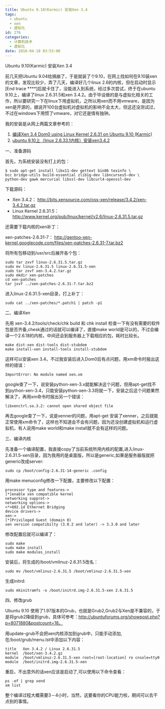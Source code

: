 ```yaml
---
title: Ubuntu 9.10(Karmic) 安装Xen 3.4
tags:
  - ubuntu
  - xen
  - 虚拟化
id: 276
categories:
  - 计算机技术
  - 虚拟化
date: 2010-04-18 03:53:00
---
```


Ubuntu 9.10(Karmic) 安装Xen 3.4

前几天把Ubuntu 9.04给搞崩了，于是就装了个9.10，在网上找如何在9.10装xen的文章，发现比较少，弄了几天，编译好几个linux 2.6的内核，但在启动时显示[End trace ****]后就卡住了，没能进入到系统，经过多次尝试，终于在ubuntu 9.10上，编译了linux 2.6.31.5和xen 3.4.2。由于毕设做的是与虚拟化相关的工作，所以要研究一下在linux下用虚拟机，之所以用xen而不用vmware，是因为xen是开源的，据说开100台虚拟机对虚拟机的影响不会太大，但这还没测试过，不过在windows下用惯了vmware，对它还是情有独钟。


<!--more-->


我的安装是从网上两篇文章参考的：

1. [编译Xen 3.4 Dom0 using Linux Kernel 2.6.31 on Ubuntu 9.10 (Karmic)](http://blog.csdn.net/EmeraldDream_HUST/archive/2009/11/02/4758443.aspx)
2. [ubuntu 9.10上（linux 2.6.33.1内核）安装xen3.4.2](http://forum.ubuntu.org.cn/viewtopic.php?f=65&t=264130)

一、准备源码

首先，为系统安装没有打上的包：

```
$ sudo apt-get install libx11-dev gettext bin86 texinfo \
bcc bridge-utils build-essential zlib1g-dev libncurses5-dev \
python-dev gawk mercurial libssl-dev libcurl4-openssl-dev
```

下载源码：

* Xen 3.4.2： http://bits.xensource.com/oss-xen/release/3.4.2/xen-3.4.2.tar.gz
* Linux Kernel 2.6.31.5： http://www.kernel.org/pub/linux/kernel/v2.6/linux-2.6.31.5.tar.gz

还需要下载内核的xen补丁：

xen-patches-2.6.31-7： http://gentoo-xen-kernel.googlecode.com/files/xen-patches-2.6.31-7.tar.bz2

将所有包移动到/usr/src后展开各个包：

```
sudo tar zxvf linux-2.6.31.5.tar.gz
sudo mv linux-2.6.31.5 linux-2.6.31.5-xen
sudo tar zxvf xen-3.4.2.tar.gz
sudo mkdir xen-patches
cd xen-patches
tar jxvf ../xen-patches-2.6.31-7.tar.bz2
```

进入linux-2.6.31.5-xen目录，打上补丁：

```
sudo cat ../xen-patches/*.patch1 | patch -p1
```

二、编译Xen

先用 xen-3.4.2/tools/check/chk build 和 chk install 检查一下有没有需要的软件包是否齐备,chesk通过的话就可以编译了，直接make world是可以的，不过会编译一个2.6.18的内核，中间还会到服务器上下载相应的包，耗时比较长。

```
make dist-xen dist-tools dist-stubdom
make install-xen install-tools install-stubdom
```

这样可以安装xen 3.4，不过我安装后进入Dom0后有点问题，用xm命令时报出这样的错误：

```
ImportError: No module named xen.xm
```

google查了一下，说安装python-xen-3.x就能解决这个问题，但用apt-get找不到python-xen-3.4，只能安装python-xen-3.3将就一下，安装之后这个问题果然解决了，再用xm命令时报出另一个错误：

```
libxenctrl.so.3.2: cannot open shared object file
```

再去google查了一下，说是xenner的问题，用apt-get 安装了xenner，之后就能正常使用xm命令了，这样也不知道会不会有问题，因为还没创建虚拟机和运行虚拟机，有人说用make world和make install就不会有这样的问题。

三、编译内核

先准备一个编译配置，我直接copy了当前系统所用内核的配置,进入linux-2.6.31.5-xen目录，因为我用的是桌面版，所以是generic,如果是服务器版就把generic改成server:

```
sudo cp /boot/config-2.6.31-14-generic .config
```

用make menuconfig修改一下配置，主要修改以下配置：

```
processor type and features->
[*]enable xen compatible kernel
networking supprot->
networking options->
<*>802.1d Ethernet Bridging
device drivers->
xen->
[*]Privileged Guest (domain 0)
xen version compatibilty (3.0.2 and later) -> 3.3.0 and later
```

修改配置后就可以编译了：

```
sudo make
sudo make install
sudo make modules_install
```

安装后，将生成的/boot/vmlinuz-2.6.31.5改名：

```
sudo mv /boot/vmlinuz-2.6.31.5 /boot/vmlinuz-2.6.31.5-xen
```

生成initrd:

```
sudo mkinitramfs -o /boot/initrd.img-2.6.31.5-xen 2.6.31.5
```

四、修改grub

Ubuntu 9.10 使用了1.97版本的Grub，也就是Grub2,Grub2与Xen是不兼容的，于是将grub2降级到grub，具体可参考：http://ubuntuforums.org/showpost.php?p=8071880&postcount=18。

用update-grub不会把xen内核添加到grub中，只能手动添加,在/boot/grub/menu.lst中添加以下内容：

```
title	Xen 3.4.2 / Linux 2.6.31.5
kernel	/boot/xen-3.4.2.gz
module	/boot/vmlinuz-2.6.31.5-xen root=[root-location] ro cnsole=tty0
module	/boot/initrd.img-2.6.31.5-xen
```

重启，不出意外的话xen应该是启动了,可以使用以下命令查看：

```
ps -ef | grep xend
xm list
```

整个编译过程大概需要3－4小时，当然，这要看你的CPU能力啦，期间可以去干点别的事情。
